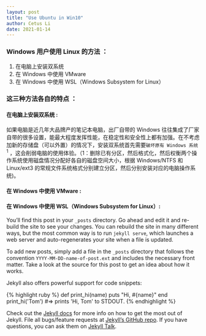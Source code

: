 ```yaml
---
layout: post
title: "Use Ubuntu in Win10"
author: Cetus Li
date: 2021-01-14
---
```

### Windows 用户使用 Linux 的方法 ：
1. 在电脑上安装双系统
2. 在 Windows 中使用 VMware
3. 在 Windows 中使用 WSL（Windows Subsystem for Linux）

### 这三种方法各自的特点 ：
#### 在电脑上安装双系统 :
如果电脑是近几年大品牌产的笔记本电脑，出厂自带的 Windows 往往集成了厂家自带的很多设置，能最大程度发挥性能，在稳定性和安全性上都有加强。在不考虑加新的存储盘（可以外置）的情况下，安装双系统首先需要`破坏原有 Windows 系统` <sup>1</sup> ，这会削弱电脑的使用体验。（1：删除已有分区，然后格式化，然后权衡两个操作系统使用磁盘情况分配好各自的磁盘空间大小，根据  Windows/NTFS 和 Linux/ext3 的常规文件系统格式分别建立分区，然后分别安装对应的电脑操作系统)。
#### 在 Windows 中使用 VMware :
#### 在 Windows 中使用 WSL（Windows Subsystem for Linux）:



You’ll find this post in your `_posts` directory. Go ahead and edit it and re-build the site to see your changes. You can rebuild the site in many different ways, but the most common way is to run `jekyll serve`, which launches a web server and auto-regenerates your site when a file is updated.

To add new posts, simply add a file in the `_posts` directory that follows the convention `YYYY-MM-DD-name-of-post.ext` and includes the necessary front matter. Take a look at the source for this post to get an idea about how it works.

Jekyll also offers powerful support for code snippets:

{% highlight ruby %}
def print_hi(name)
  puts "Hi, #{name}"
end
print_hi('Tom')
#=> prints 'Hi, Tom' to STDOUT.
{% endhighlight %}

Check out the [Jekyll docs][jekyll-docs] for more info on how to get the most out of Jekyll. File all bugs/feature requests at [Jekyll’s GitHub repo][jekyll-gh]. If you have questions, you can ask them on [Jekyll Talk][jekyll-talk].

[jekyll-docs]: http://jekyllrb.com/docs/home
[jekyll-gh]:   https://github.com/jekyll/jekyll
[jekyll-talk]: https://talk.jekyllrb.com/

